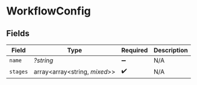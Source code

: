# WorkflowConfig


## Fields

| Field                         | Type                          | Required                      | Description                   |
| ----------------------------- | ----------------------------- | ----------------------------- | ----------------------------- |
| `name`                        | *?string*                     | :heavy_minus_sign:            | N/A                           |
| `stages`                      | array<array<string, *mixed*>> | :heavy_check_mark:            | N/A                           |